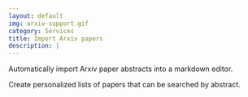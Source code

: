 ```yaml
---
layout: default
img: arxiv-support.gif
category: Services
title: Import Arxiv papers
description: |
---
```

Automatically import Arxiv paper abstracts into a markdown editor.

Create personalized lists of papers that can be searched by abstract.